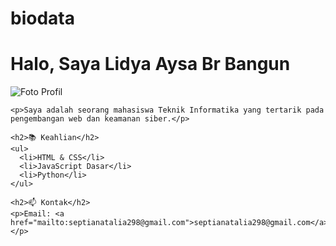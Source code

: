 # biodata
<!DOCTYPE html>
<html lang="id">
<head>
  <meta charset="UTF-8">
  <meta name="viewport" content="width=device-width, initial-scale=1">
  <title>Biodata Pribadi</title>
  <link rel="stylesheet" href="style.css">
</head>
<body>
  <div class="container">
    <h1>Halo, Saya Lidya Aysa Br Bangun</h1>
    <img src="https://via.placeholder.com/150" alt="Foto Profil" class="profile-img">
    
    <p>Saya adalah seorang mahasiswa Teknik Informatika yang tertarik pada pengembangan web dan keamanan siber.</p>

    <h2>📚 Keahlian</h2>
    <ul>
      <li>HTML & CSS</li>
      <li>JavaScript Dasar</li>
      <li>Python</li>
    </ul>

    <h2>📫 Kontak</h2>
    <p>Email: <a href="mailto:septianatalia298@gmail.com">septianatalia298@gmail.com</a></p>
  </div>
</body>
</html>
